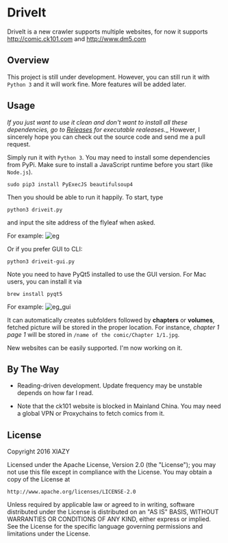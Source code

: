 # DriveIt
DriveIt is a new crawler supports multiple websites, for now it supports http://comic.ck101.com and http://www.dm5.com
## Overview
This project is still under development. However, you can still run it with ```Python 3``` and it will work fine. More features will be added later.
## Usage
__If you just want to use it _clean__ and don't want to install all these dependencies, go to [Releases](https://github.com/XIAZY/DriveIt/releases) for executable realeases.__ However, I sincerely hope you can check out the source code and send me a pull request.

Simply run it with ```Python 3```. You may need to install some dependencies from PyPi. Make sure to install a JavaScript runtime before you start (like ``Node.js``).

```
sudo pip3 install PyExecJS beautifulsoup4
```
Then you should be able to run it happily. To start, type 
```
python3 driveit.py
```
and input the site address of the flyleaf when asked.

For example:
![eg](http://i.imgur.com/Yex2M61.png)

Or if you prefer GUI to CLI:
```
python3 driveit-gui.py
```
Note you need to have PyQt5 installed to use the GUI version. For Mac users, you can install it via
```
brew install pyqt5
```
For example:
![eg_gui](http://i.imgur.com/1n8p0L2.png)

It can automatically creates subfolders followed by __chapters__ or __volumes__, fetched picture will be stored in the proper location. For instance, _chapter 1 page 1_ will be stored in ```/name of the comic/Chapter 1/1.jpg```.

New websites can be easily supported. I'm now working on it.
## By The Way
- Reading-driven development. Update frequency may be unstable depends on how far I read.

- Note that the ck101 website is blocked in Mainland China. You may need a global VPN or Proxychains to fetch comics from it.

## License

Copyright 2016 XIAZY

Licensed under the Apache License, Version 2.0 (the "License");
you may not use this file except in compliance with the License.
You may obtain a copy of the License at

    http://www.apache.org/licenses/LICENSE-2.0

Unless required by applicable law or agreed to in writing, software
distributed under the License is distributed on an "AS IS" BASIS,
WITHOUT WARRANTIES OR CONDITIONS OF ANY KIND, either express or implied.
See the License for the specific language governing permissions and
limitations under the License.
